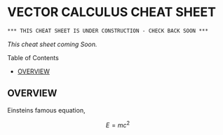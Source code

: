 # VECTOR CALCULUS CHEAT SHEET

```txt
*** THIS CHEAT SHEET IS UNDER CONSTRUCTION - CHECK BACK SOON ***
```

_This cheat sheet coming Soon._

Table of Contents

* [OVERVIEW](https://github.com/JeffDeCola/my-cheat-sheets/tree/master/other/stem/math/pure/changes/vector-calculus-cheat-sheet#overview)

## OVERVIEW

Einsteins famous equation,

$$
E=mc^2
$$

